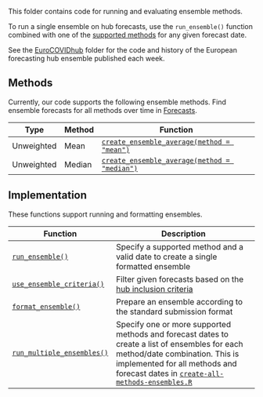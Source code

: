 This folder contains code for running and evaluating ensemble methods.

To run a single ensemble on hub forecasts, use the `run_ensemble()` function combined with one of the [supported methods](#methods) for any given forecast date.

See the [EuroCOVIDhub](EuroCOVIDhub) folder for the code and history of the European forecasting hub ensemble published each week.

## Methods

Currently, our code supports the following ensemble methods. Find ensemble forecasts for all methods over time in [Forecasts](../../ensembles/data-processed).

Type | Method | Function
---|---|---
Unweighted | Mean | [`create_ensemble_average(method = "mean")`](https://github.com/epiforecasts/EuroForecastHub/blob/main/R/create_ensemble_average.R)
Unweighted | Median | [`create_ensemble_average(method = "median")`](https://github.com/epiforecasts/EuroForecastHub/blob/main/R/create_ensemble_average.R)

## Implementation

These functions support running and formatting ensembles.

Function | Description
---|---
[`run_ensemble()`](https://github.com/epiforecasts/EuroForecastHub/blob/main/R/run_ensemble.R) | Specify a supported method and a valid date to create a single formatted ensemble
[`use_ensemble_criteria()`](https://github.com/epiforecasts/EuroForecastHub/blob/main/R/use_ensemble_criteria.R) | Filter given forecasts based on the [hub inclusion criteria](EuroCOVIDhub/README.md#inclusion-criteria)
[`format_ensemble()`](https://github.com/epiforecasts/EuroForecastHub/blob/main/R/format_ensemble.R) | Prepare an ensemble according to the standard submission format
[`run_multiple_ensembles()`](https://github.com/epiforecasts/EuroForecastHub/blob/main/R/run_multiple_ensembles.R) | Specify one or more supported methods and forecast dates to create a list of ensembles for each method/date combination. This is implemented for all methods and forecast dates in [`create-all-methods-ensembles.R`](utils/create-all-methods-ensembles.R)

